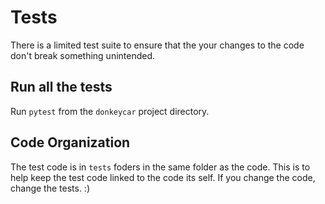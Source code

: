 # Tests

There is a limited test suite to ensure that the your changes to the code
don't break something unintended.

## Run all the tests

Run `pytest` from the `donkeycar` project directory. 

## Code Organization

The test code is in `tests` foders in the same folder as the code. This is to
help keep the test code linked to the code its self. If you change the code,
change the tests. :)

